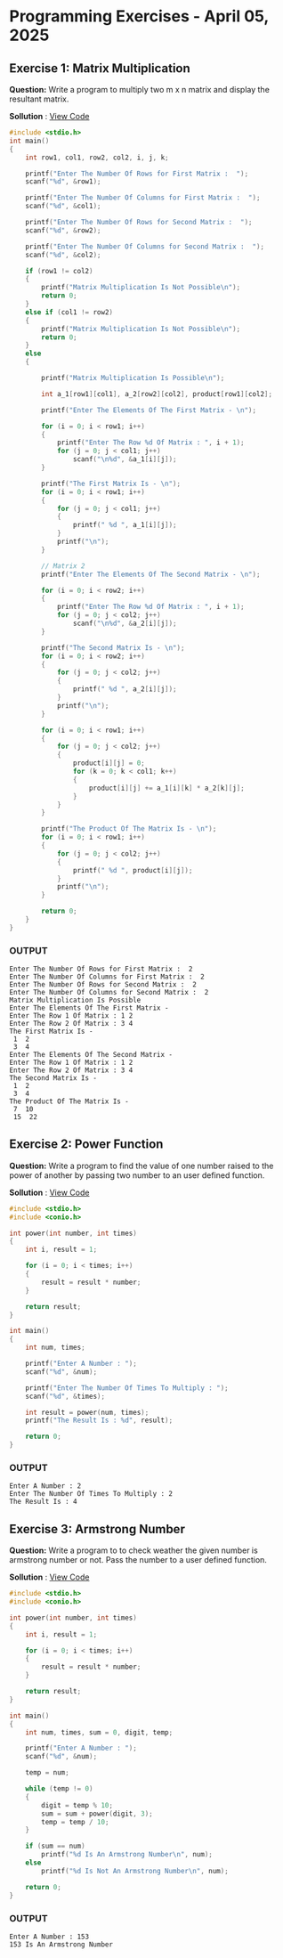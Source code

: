 # Programming Exercises - April 05, 2025

## Exercise 1: Matrix Multiplication

**Question:** Write a program to multiply two m x n matrix and display the resultant matrix.

**Sollution** : [View Code](MatrixMultiplication.cpp)

```cpp
#include <stdio.h>
int main()
{
    int row1, col1, row2, col2, i, j, k;

    printf("Enter The Number Of Rows for First Matrix :  ");
    scanf("%d", &row1);

    printf("Enter The Number Of Columns for First Matrix :  ");
    scanf("%d", &col1);

    printf("Enter The Number Of Rows for Second Matrix :  ");
    scanf("%d", &row2);

    printf("Enter The Number Of Columns for Second Matrix :  ");
    scanf("%d", &col2);

    if (row1 != col2)
    {
        printf("Matrix Multiplication Is Not Possible\n");
        return 0;
    }
    else if (col1 != row2)
    {
        printf("Matrix Multiplication Is Not Possible\n");
        return 0;
    }
    else
    {

        printf("Matrix Multiplication Is Possible\n");

        int a_1[row1][col1], a_2[row2][col2], product[row1][col2];

        printf("Enter The Elements Of The First Matrix - \n");

        for (i = 0; i < row1; i++)
        {
            printf("Enter The Row %d Of Matrix : ", i + 1);
            for (j = 0; j < col1; j++)
                scanf("\n%d", &a_1[i][j]);
        }

        printf("The First Matrix Is - \n");
        for (i = 0; i < row1; i++)
        {
            for (j = 0; j < col1; j++)
            {
                printf(" %d ", a_1[i][j]);
            }
            printf("\n");
        }

        // Matrix 2
        printf("Enter The Elements Of The Second Matrix - \n");

        for (i = 0; i < row2; i++)
        {
            printf("Enter The Row %d Of Matrix : ", i + 1);
            for (j = 0; j < col2; j++)
                scanf("\n%d", &a_2[i][j]);
        }

        printf("The Second Matrix Is - \n");
        for (i = 0; i < row2; i++)
        {
            for (j = 0; j < col2; j++)
            {
                printf(" %d ", a_2[i][j]);
            }
            printf("\n");
        }

        for (i = 0; i < row1; i++)
        {
            for (j = 0; j < col2; j++)
            {
                product[i][j] = 0;
                for (k = 0; k < col1; k++)
                {
                    product[i][j] += a_1[i][k] * a_2[k][j];
                }
            }
        }

        printf("The Product Of The Matrix Is - \n");
        for (i = 0; i < row1; i++)
        {
            for (j = 0; j < col2; j++)
            {
                printf(" %d ", product[i][j]);
            }
            printf("\n");
        }

        return 0;
    }
}
```

### OUTPUT

```
Enter The Number Of Rows for First Matrix :  2
Enter The Number Of Columns for First Matrix :  2
Enter The Number Of Rows for Second Matrix :  2
Enter The Number Of Columns for Second Matrix :  2
Matrix Multiplication Is Possible
Enter The Elements Of The First Matrix -
Enter The Row 1 Of Matrix : 1 2
Enter The Row 2 Of Matrix : 3 4
The First Matrix Is -
 1  2
 3  4
Enter The Elements Of The Second Matrix -
Enter The Row 1 Of Matrix : 1 2
Enter The Row 2 Of Matrix : 3 4
The Second Matrix Is -
 1  2
 3  4
The Product Of The Matrix Is -
 7  10
 15  22
```

## Exercise 2: Power Function

**Question:** Write a program to find the value of one number raised to the power of another by passing two number to an user defined function.

**Sollution** : [View Code](PowerFunction.cpp)

```cpp
#include <stdio.h>
#include <conio.h>

int power(int number, int times)
{
    int i, result = 1;

    for (i = 0; i < times; i++)
    {
        result = result * number;
    }

    return result;
}

int main()
{
    int num, times;

    printf("Enter A Number : ");
    scanf("%d", &num);

    printf("Enter The Number Of Times To Multiply : ");
    scanf("%d", &times);

    int result = power(num, times);
    printf("The Result Is : %d", result);

    return 0;
}
```

### OUTPUT

```
Enter A Number : 2
Enter The Number Of Times To Multiply : 2
The Result Is : 4
```

## Exercise 3: Armstrong Number

**Question:** Write a program to to check weather the given number is armstrong number or not. Pass the number to a user defined function.

**Sollution** : [View Code](ArmstrongNumber.cpp)

```cpp
#include <stdio.h>
#include <conio.h>

int power(int number, int times)
{
    int i, result = 1;

    for (i = 0; i < times; i++)
    {
        result = result * number;
    }

    return result;
}

int main()
{
    int num, times, sum = 0, digit, temp;

    printf("Enter A Number : ");
    scanf("%d", &num);

    temp = num;

    while (temp != 0)
    {
        digit = temp % 10;
        sum = sum + power(digit, 3);
        temp = temp / 10;
    }

    if (sum == num)
        printf("%d Is An Armstrong Number\n", num);
    else
        printf("%d Is Not An Armstrong Number\n", num);

    return 0;
}
```

### OUTPUT

```
Enter A Number : 153
153 Is An Armstrong Number
```

